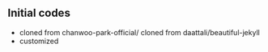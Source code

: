 ## Initial codes

* cloned from chanwoo-park-official/ cloned from daattali/beautiful-jekyll
* customized
